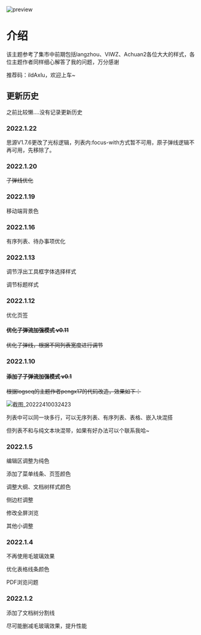 ![preview](https://user-images.githubusercontent.com/61633409/151134672-1c947931-76ee-44d1-9cfb-4b47f1f846a1.png)

# 介绍

该主题参考了集市中前期包括langzhou、VIWZ、Achuan2各位大大的样式，各位主题作者同样细心解答了我的问题，万分感谢

推荐码：ildAxIu，欢迎上车~

## 更新历史

之前比较懒....没有记录更新历史

### 2022.1.22

思源V1.7.6更改了光标逻辑，列表内:focus-with方式暂不可用，原子弹线逻辑不再可用，先移除了。

### 2022.1.20

~~子弹线优化~~

### 2022.1.19

移动端背景色

### 2022.1.16

有序列表、待办事项优化

### 2022.1.13

调节浮出工具框字体选择样式

调节标题样式

### 2022.1.12

优化页签

#### ~~优化子弹流加强模式 v0.11~~

~~优化子弹线，根据不同列表宽度进行调节~~


### 2022.1.10

#### ~~添加了子弹流加强模式 v0.1~~

~~根据logseq的主题作者pengx17的代码改造，效果如下：~~

![截图_20222410032423](https://user-images.githubusercontent.com/61633409/148697503-4e30d537-b1c3-44be-b199-da7fe36f6f96.gif)

列表中可以同一块多行，可以无序列表、有序列表、表格、嵌入块混搭

但列表不和与纯文本块混带，如果有好办法可以个联系我哈~

### 2022.1.5

编辑区调整为纯色

添加了菜单线条、页签颜色

调整大纲、文档树样式颜色

侧边栏调整

修改全屏浏览

其他小调整

### 2022.1.4

不再使用毛玻璃效果

优化表格线条颜色

PDF浏览问题

### 2022.1.2

添加了文档树分割线

尽可能删减毛玻璃效果，提升性能

